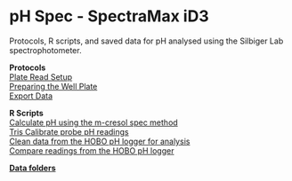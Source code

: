 # pH Spec - SpectraMax iD3

Protocols, R scripts, and saved data for pH analysed using the Silbiger Lab spectrophotometer.

**Protocols**  
[Plate Read Setup](Plate_Read_Setup_SOP.md)  
[Preparing the Well Plate](Prepare_Well_Plate_SOP.md)  
[Export Data](Export_Data_SOP.md)  

**R Scripts**  
[Calculate pH using the m-cresol spec method](Scripts/pHSpecScript.R)  
[Tris Calibrate probe pH readings](Scripts/Tris_pH_Slop.R)  
[Clean data from the HOBO pH logger for analysis](Scripts/Tidy_hobo_data.R)  
[Compare readings from the HOBO pH logger](Scripts/hobo_pH_tidy_regression.R)  

[**Data folders**](Data)

